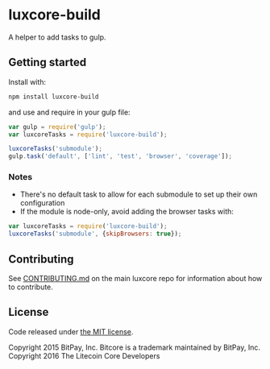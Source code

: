 # luxcore-build

A helper to add tasks to gulp.

## Getting started

Install with:

```sh
npm install luxcore-build
```

and use and require in your gulp file: 

```javascript
var gulp = require('gulp');
var luxcoreTasks = require('luxcore-build');

luxcoreTasks('submodule');
gulp.task('default', ['lint', 'test', 'browser', 'coverage']);
```

### Notes

* There's no default task to allow for each submodule to set up their own configuration
* If the module is node-only, avoid adding the browser tasks with:
```javascript
var luxcoreTasks = require('luxcore-build');
luxcoreTasks('submodule', {skipBrowsers: true});
```

## Contributing

See [CONTRIBUTING.md](https://github.com/lux-core/luxcore) on the main luxcore repo for information about how to contribute.

## License

Code released under [the MIT license](https://github.com/lux-core/luxcore/blob/master/LICENSE).

Copyright 2015 BitPay, Inc. Bitcore is a trademark maintained by BitPay, Inc.
Copyright 2016 The Litecoin Core Developers
